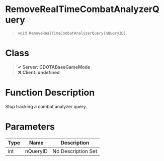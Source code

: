 # RemoveRealTimeCombatAnalyzerQuery
> `void RemoveRealTimeCombatAnalyzerQuery(nQueryID)`
# Class
> __✔ Server: CDOTABaseGameMode__  
> __✖ Client: undefined__  
# Function Description
Stop tracking a combat analyzer query.
# Parameters
Type|Name|Description
--|--|--
int|nQueryID|No Description Set
